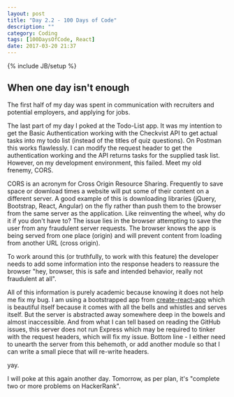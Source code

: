 ```yaml
---
layout: post
title: "Day 2.2 - 100 Days of Code"
description: ""
category: Coding
tags: [100DaysOfCode, React]
date: 2017-03-20 21:37
---
```

{% include JB/setup %}

## When one day isn't enough

The first half of my day was spent in communication with recruiters and potential employers, and applying for jobs.

The last part of my day I poked at the Todo-List app.  It was my intention to get the Basic Authentication working with the Checkvist API to get actual tasks into my todo list (instead of the titles of quiz questions).  On Postman this works flawlessly.  I can modify the request header to get the authentication working and the API returns tasks for the supplied task list.  However, on my development environment, this failed.  Meet my old frenemy, CORS.

CORS is an acronym for Cross Origin Resource Sharing.  Frequently to save space or download times a website will put some of their content on a different server.  A good example of this is downloading libraries (jQuery, Bootstrap, React, Angular) on the fly rather than push them to the browser from the same server as the application.  Like reinventing the wheel, why do it if you don't have to?  The issue lies in the browser attempting to save the user from any fraudulent server requests.  The browser knows the app is being served from one place (origin) and will prevent content from loading from another URL (cross origin).

To work around this (or truthfully, to work with this feature) the developer needs to add some information into the response headers to reassure the browser "hey, browser, this is safe and intended behavior, really not fraudulent at all".  

All of this information is purely academic because knowing it does not help me fix my bug.  I am using a bootstrapped app from [create-react-app](https://github.com/facebookincubator/create-react-app) which is beautiful itself because it comes with all the bells and whistles and serves itself.  But the server is abstracted away somewhere deep in the bowels and almost inaccessible.  And from what I can tell based on reading the GitHub issues, this server does not run Express which may be required to tinker with the request headers, which will fix my issue.  Bottom line - I either need to unearth the server from this behemoth, or add another module so that I can write a small piece that will re-write headers.

yay.

I will poke at this again another day.  Tomorrow, as per plan, it's "complete two or more problems on HackerRank".